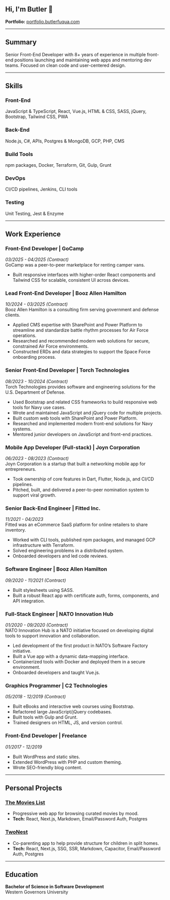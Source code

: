 ## Hi, I'm Butler 👋

**Portfolio:** [portfolio.butlerfuqua.com](https://www.portfolio.butlerfuqua.com)

---

## Summary
Senior Front-End Developer with 8+ years of experience in multiple front-end positions launching and maintaining web apps and mentoring dev teams. Focused on clean code and user-centered design.

---

## Skills

### Front-End
JavaScript & TypeScript, React, Vue.js, HTML & CSS, SASS, jQuery, Bootstrap, Tailwind CSS, PWA

### Back-End
Node.js, C#, APIs, Postgres & MongoDB, GCP, PHP, CMS

### Build Tools
npm packages, Docker, Terraform, Git, Gulp, Grunt

### DevOps
CI/CD pipelines, Jenkins, CLI tools

### Testing
Unit Testing, Jest & Enzyme


---

## Work Experience

### Front-End Developer | GoCamp  
*03/2025 - 04/2025 (Contract)*  
GoCamp was a peer-to-peer marketplace for renting camper vans.  
- Built responsive interfaces with higher-order React components and Tailwind CSS for scalable, consistent UI across devices.

### Lead Front-End Developer | Booz Allen Hamilton  
*10/2024 - 03/2025 (Contract)*  
Booz Allen Hamilton is a consulting firm serving government and defense clients.  
- Applied CMS expertise with SharePoint and Power Platform to streamline and standardize battle rhythm processes for Air Force operations.  
- Researched and recommended modern web solutions for secure, constrained Air Force environments.  
- Constructed ERDs and data strategies to support the Space Force onboarding process.

### Senior Front-End Developer | Torch Technologies  
*08/2023 - 10/2024 (Contract)*  
Torch Technologies provides software and engineering solutions for the U.S. Department of Defense.  
- Used Bootstrap and related CSS frameworks to build responsive web tools for Navy use cases.  
- Wrote and maintained JavaScript and jQuery code for multiple projects.  
- Built custom web tools with SharePoint and Power Platform.  
- Researched and implemented modern front-end solutions for Navy systems.  
- Mentored junior developers on JavaScript and front-end practices.

### Mobile App Developer (Full-stack) | Joyn Corporation  
*06/2023 - 08/2023 (Contract)*  
Joyn Corporation is a startup that built a networking mobile app for entrepreneurs.  
- Took ownership of core features in Dart, Flutter, Node.js, and CI/CD pipelines.  
- Pitched, built, and delivered a peer-to-peer nomination system to support viral growth.

### Senior Back-End Engineer | Fitted Inc.  
*11/2021 - 04/2023*  
Fitted was an eCommerce SaaS platform for online retailers to share inventory.  
- Worked with CLI tools, published npm packages, and managed GCP infrastructure with Terraform.  
- Solved engineering problems in a distributed system.  
- Onboarded developers and led code reviews.

### Software Engineer | Booz Allen Hamilton  
*09/2020 - 11/2021 (Contract)*  
- Built stylesheets using SASS.  
- Built a robust React app with certificate auth, forms, components, and API integration.

### Full-Stack Engineer | NATO Innovation Hub  
*01/2020 - 09/2020 (Contract)*  
NATO Innovation Hub is a NATO initiative focused on developing digital tools to support innovation and collaboration.  
- Led development of the first product in NATO’s Software Factory initiative.  
- Built a Vue app with a dynamic data-mapping interface.  
- Containerized tools with Docker and deployed them in a secure environment.  
- Onboarded developers and taught Vue.js.

### Graphics Programmer | C2 Technologies  
*05/2018 - 12/2019 (Contract)*  
- Built eBooks and interactive web courses using Bootstrap.  
- Refactored large JavaScript/jQuery codebases.  
- Built tools with Gulp and Grunt.  
- Trained designers on HTML, JS, and version control.

### Front-End Developer | Freelance  
*01/2017 - 12/2019*  
- Built WordPress and static sites.  
- Extended WordPress with PHP and custom theming.  
- Wrote SEO-friendly blog content.

---

## Personal Projects

### [The Movies List](https://www.themovieslist.com)  
- Progressive web app for browsing curated movies by mood.  
- **Tech:** React, Next.js, Markdown, Email/Password Auth, Postgres

### [TwoNest](https://www.twonest.app)  
- Co-parenting app to help provide structure for children in split homes.  
- **Tech:** React, Next.js, SSG, SSR, Markdown, Capacitor, Email/Password Auth, Postgres

---

## Education
**Bachelor of Science in Software Development**  
Western Governors University

